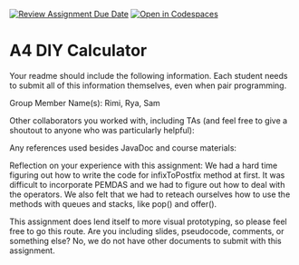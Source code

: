 [![Review Assignment Due Date](https://classroom.github.com/assets/deadline-readme-button-22041afd0340ce965d47ae6ef1cefeee28c7c493a6346c4f15d667ab976d596c.svg)](https://classroom.github.com/a/KOcNqCT3)
[![Open in Codespaces](https://classroom.github.com/assets/launch-codespace-2972f46106e565e64193e422d61a12cf1da4916b45550586e14ef0a7c637dd04.svg)](https://classroom.github.com/open-in-codespaces?assignment_repo_id=18565977)
# A4 DIY Calculator

Your readme should include the following information. Each student needs to submit all of this information themselves, even when pair programming. 

Group Member Name(s): Rimi, Rya, Sam

Other collaborators you worked with, including TAs (and feel free to give a shoutout to anyone who was particularly helpful):

Any references used besides JavaDoc and course materials:

Reflection on your experience with this assignment:
We had a hard time figuring out how to write the code for infixToPostfix method at first. It was difficult to incorporate PEMDAS and we had to figure out how to deal with the operators. We also felt that we had to reteach ourselves how to use the methods with queues and stacks, like pop() and offer(). 

This assignment does lend itself to more visual prototyping, so please feel free to go this route. Are you including slides, pseudocode, comments, or something else?
No, we do not have other documents to submit with this assignment.
